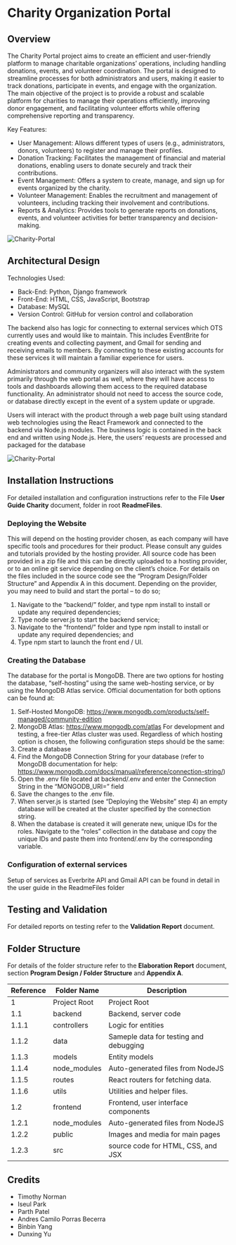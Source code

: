 # Charity Organization Portal

## Overview

The Charity Portal project aims to create an efficient and user-friendly platform to manage charitable organizations’ operations, including handling donations, events, and volunteer coordination. The portal is designed to streamline processes for both administrators and users, making it easier to track donations, participate in events, and engage with the organization.
The main objective of the project is to provide a robust and scalable platform for charities to manage their operations efficiently, improving donor engagement, and facilitating volunteer efforts while offering comprehensive reporting and transparency.

Key Features:

- User Management: Allows different types of users (e.g., administrators, donors, volunteers) to register and manage their profiles.
- Donation Tracking: Facilitates the management of financial and material donations, enabling users to donate securely and track their contributions.
- Event Management: Offers a system to create, manage, and sign up for events organized by the charity.
- Volunteer Management: Enables the recruitment and management of volunteers, including tracking their involvement and contributions.
- Reports & Analytics: Provides tools to generate reports on donations, events, and volunteer activities for better transparency and decision-making.

![Charity-Portal](https://github.com/andresporrasdev/Charity-Portal/blob/main/ReadmeFiles/HomePageReadme.jpg)

## Architectural Design
Technologies Used:

- Back-End: Python, Django framework
- Front-End: HTML, CSS, JavaScript, Bootstrap
- Database: MySQL
- Version Control: GitHub for version control and collaboration

The backend also has logic for connecting to external services which OTS currently uses and would like to maintain. This includes EventBrite for creating events and collecting payment, and Gmail for sending and receiving emails to members. By connecting to these existing accounts for these services it will maintain a familiar experience for users.

Administrators and community organizers will also interact with the system primarily through the web portal as well, where they will have access to tools and dashboards allowing them access to the required database functionality. An administrator should not need to access the source code, or database directly except in the event of a system update or upgrade.

Users will interact with the product through a web page built using standard web technologies using the React Framework and connected to the backend via Node.js modules. The business logic is contained in the back end and written using Node.js. Here, the users’ requests are processed and packaged for the database

![Charity-Portal](https://github.com/andresporrasdev/Charity-Portal/blob/main/ReadmeFiles/Architectural_Design.jpg)

## Installation Instructions

For detailed installation and configuration instructions refer to the File **User Guide Charity** document, folder in root **ReadmeFiles**.

### Deploying the Website

This will depend on the hosting provider chosen, as each company will have specific tools and procedures for their product. Please consult any guides and tutorials provided by the hosting provider. All source code has been provided in a zip file and this can be directly uploaded to a hosting provider, or to an online git service depending on the client’s choice. For details on the files included in the source code see the “Program Design/Folder Structure” and Appendix A in this document.
Depending on the provider, you may need to build and start the portal – to do so;

1. Navigate to the “backend/” folder, and type npm install to install or update any required dependencies;
2. Type node server.js to start the backend service;
3. Navigate to the “frontend/” folder and type npm install to install or update any required dependencies; and
4. Type npm start to launch the front end / UI.

### Creating the Database

The database for the portal is MongoDB. There are two options for hosting the database, “self-hosting” using the same web-hosting service, or by using the MongoDB Atlas service. Official documentation for both options can be found at:

1. Self-Hosted MongoDB: https://www.mongodb.com/products/self-managed/community-edition
2. MongoDB Atlas: https://www.mongodb.com/atlas
   For development and testing, a free-tier Atlas cluster was used.
   Regardless of which hosting option is chosen, the following configuration steps should be the same:
3. Create a database
4. Find the MongoDB Connection String for your database (refer to MongoDB documentation for help: https://www.mongodb.com/docs/manual/reference/connection-string/)
5. Open the .env file located at backend/.env and enter the Connection String in the “MONGODB_URI=” field
6. Save the changes to the .env file.
7. When server.js is started (see “Deploying the Website” step 4) an empty database will be created at the cluster specified by the connection string.
8. When the database is created it will generate new, unique IDs for the roles. Navigate to the “roles” collection in the database and copy the unique IDs and paste them into frontend/.env by the corresponding variable.

### Configuration of external services

Setup of services as Everbrite API and Gmail API can be found in detail in the user guide in the ReadmeFiles folder

## Testing and Validation

For detailed reports on testing refer to the **Validation Report** document.

## Folder Structure

For details of the folder structure refer to the **Elaboration Report** document, section **Program Design / Folder Structure** and **Appendix A**.

| Reference | Folder Name  | Description                            |
| --------- | ------------ | -------------------------------------- |
| 1         | Project Root | Project Root                           |
| 1.1       | backend      | Backend, server code                   |
| 1.1.1     | controllers  | Logic for entities                     |
| 1.1.2     | data         | Sameple data for testing and debugging |
| 1.1.3     | models       | Entity models                          |
| 1.1.4     | node_modules | Auto-generated files from NodeJS       |
| 1.1.5     | routes       | React routers for fetching data.       |
| 1.1.6     | utils        | Utilities and helper files.            |
| 1.2       | frontend     | Frontend, user interface components    |
| 1.2.1     | node_modules | Auto-generated files from NodeJS       |
| 1.2.2     | public       | Images and media for main pages        |
| 1.2.3     | src          | source code for HTML, CSS, and JSX     |

## Credits

- Timothy Norman
- Iseul Park
- Parth Patel
- Andres Camilo Porras Becerra
- Binbin Yang
- Dunxing Yu
